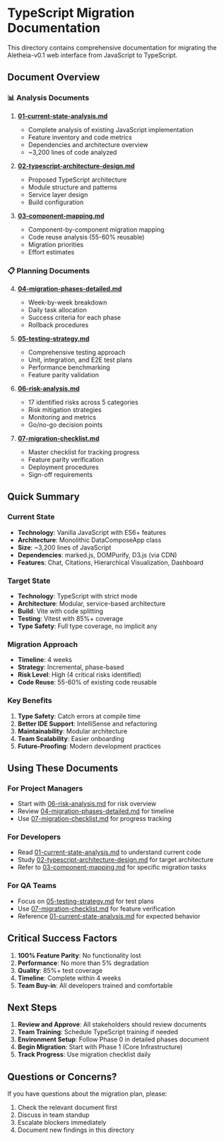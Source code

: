 # TypeScript Migration Documentation

This directory contains comprehensive documentation for migrating the Aletheia-v0.1 web interface from JavaScript to TypeScript.

## Document Overview

### 📊 Analysis Documents
1. **[01-current-state-analysis.md](./01-current-state-analysis.md)**
   - Complete analysis of existing JavaScript implementation
   - Feature inventory and code metrics
   - Dependencies and architecture overview
   - ~3,200 lines of code analyzed

2. **[02-typescript-architecture-design.md](./02-typescript-architecture-design.md)**
   - Proposed TypeScript architecture
   - Module structure and patterns
   - Service layer design
   - Build configuration

3. **[03-component-mapping.md](./03-component-mapping.md)**
   - Component-by-component migration mapping
   - Code reuse analysis (55-60% reusable)
   - Migration priorities
   - Effort estimates

### 📋 Planning Documents
4. **[04-migration-phases-detailed.md](./04-migration-phases-detailed.md)**
   - Week-by-week breakdown
   - Daily task allocation
   - Success criteria for each phase
   - Rollback procedures

5. **[05-testing-strategy.md](./05-testing-strategy.md)**
   - Comprehensive testing approach
   - Unit, integration, and E2E test plans
   - Performance benchmarking
   - Feature parity validation

6. **[06-risk-analysis.md](./06-risk-analysis.md)**
   - 17 identified risks across 5 categories
   - Risk mitigation strategies
   - Monitoring and metrics
   - Go/no-go decision points

7. **[07-migration-checklist.md](./07-migration-checklist.md)**
   - Master checklist for tracking progress
   - Feature parity verification
   - Deployment procedures
   - Sign-off requirements

## Quick Summary

### Current State
- **Technology**: Vanilla JavaScript with ES6+ features
- **Architecture**: Monolithic DataComposeApp class
- **Size**: ~3,200 lines of JavaScript
- **Dependencies**: marked.js, DOMPurify, D3.js (via CDN)
- **Features**: Chat, Citations, Hierarchical Visualization, Dashboard

### Target State
- **Technology**: TypeScript with strict mode
- **Architecture**: Modular, service-based architecture
- **Build**: Vite with code splitting
- **Testing**: Vitest with 85%+ coverage
- **Type Safety**: Full type coverage, no implicit any

### Migration Approach
- **Timeline**: 4 weeks
- **Strategy**: Incremental, phase-based
- **Risk Level**: High (4 critical risks identified)
- **Code Reuse**: 55-60% of existing code reusable

### Key Benefits
1. **Type Safety**: Catch errors at compile time
2. **Better IDE Support**: IntelliSense and refactoring
3. **Maintainability**: Modular architecture
4. **Team Scalability**: Easier onboarding
5. **Future-Proofing**: Modern development practices

## Using These Documents

### For Project Managers
- Start with [06-risk-analysis.md](./06-risk-analysis.md) for risk overview
- Review [04-migration-phases-detailed.md](./04-migration-phases-detailed.md) for timeline
- Use [07-migration-checklist.md](./07-migration-checklist.md) for progress tracking

### For Developers
- Read [01-current-state-analysis.md](./01-current-state-analysis.md) to understand current code
- Study [02-typescript-architecture-design.md](./02-typescript-architecture-design.md) for target architecture
- Refer to [03-component-mapping.md](./03-component-mapping.md) for specific migration tasks

### For QA Teams
- Focus on [05-testing-strategy.md](./05-testing-strategy.md) for test plans
- Use [07-migration-checklist.md](./07-migration-checklist.md) for feature verification
- Reference [01-current-state-analysis.md](./01-current-state-analysis.md) for expected behavior

## Critical Success Factors

1. **100% Feature Parity**: No functionality lost
2. **Performance**: No more than 5% degradation
3. **Quality**: 85%+ test coverage
4. **Timeline**: Complete within 4 weeks
5. **Team Buy-in**: All developers trained and comfortable

## Next Steps

1. **Review and Approve**: All stakeholders should review documents
2. **Team Training**: Schedule TypeScript training if needed
3. **Environment Setup**: Follow Phase 0 in detailed phases document
4. **Begin Migration**: Start with Phase 1 (Core Infrastructure)
5. **Track Progress**: Use migration checklist daily

## Questions or Concerns?

If you have questions about the migration plan, please:
1. Check the relevant document first
2. Discuss in team standup
3. Escalate blockers immediately
4. Document new findings in this directory